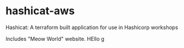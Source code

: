 # hashicat-aws
Hashicat: A terraform built application for use in Hashicorp workshops

Includes "Meow World" website.
HEllo
g